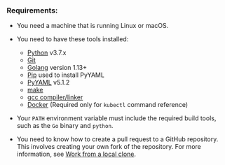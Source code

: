 
### Requirements:

- You need a machine that is running Linux or macOS.

- You need to have these tools installed:

  - [Python](https://www.python.org/downloads/) v3.7.x
  - [Git](https://git-scm.com/book/en/v2/Getting-Started-Installing-Git)
  - [Golang](https://golang.org/doc/install) version 1.13+
  - [Pip](https://pypi.org/project/pip/) used to install PyYAML
  - [PyYAML](https://pyyaml.org/) v5.1.2
  - [make](https://www.gnu.org/software/make/)
  - [gcc compiler/linker](https://gcc.gnu.org/)
  - [Docker](https://docs.docker.com/engine/installation/) (Required only for `kubectl` command reference)

- Your `PATH` environment variable must include the required build tools, such as the `Go` binary and `python`.

- You need to know how to create a pull request to a GitHub repository.
  This involves creating your own fork of the repository. For more
  information, see [Work from a local clone](/docs/contribute/intermediate/#work_from_a_local_clone).

